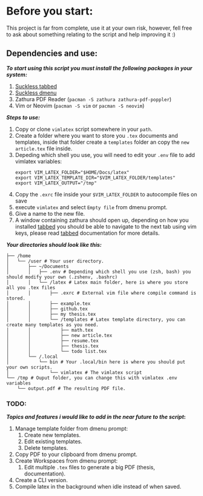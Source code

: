 # Before you start: #
This project is far from complete, use it at your own risk, however, fell free to ask about something relating to the script and help improving it :)

## Dependencies and use: ##
__*To start using this script you must install the following packages in your system:*__
1. [Suckless tabbed](https://tools.suckless.org/tabbed/)
2. [Suckless dmenu](https://tools.suckless.org/dmenu/)
3. Zathura PDF Reader (`pacman -S zathura zathura-pdf-poppler`)
4. Vim or Neovim (`pacman -S vim` or `pacman -S neovim`)

__*Steps to use:*__
1. Copy or clone `vimlatex` script somewhere in your `path`.
2. Create a folder where you want to store you `.tex` documents and templates, inside that folder create a `templates` folder an copy the `new article.tex` file inside.
3. Depeding which shell you use, you will need to edit your `.env` file to add vimlatex variables:
	```shell
	export VIM_LATEX_FOLDER="$HOME/Docs/latex"
	export VIM_LATEX_TEMPLATE_DIR="$VIM_LATEX_FOLDER/templates"
	export VIM_LATEX_OUTPUT="/tmp"
	```
4. Copy the `.exrc` file inside your `$VIM_LATEX_FOLDER` to autocompile files on save
5. execute `vimlatex` and select `Empty file` from dmenu prompt.
6. Give a name to the new file.
7. A window containing zathura should open up, depending on how you installed [tabbed](https://tools.suckless.org/tabbed/) you should be able to navigate to the next tab using vim keys, please read [tabbed](https://tools.suckless.org/tabbed) documentation for more details.

__*Your directories should look like this:*__
```shell
├── /home
│   └── /user # Your user directory.
│       ├── ~/Documents
│       │   ├── .env # Depending which shell you use (zsh, bash) you should modify your own (.zshenv, .bashrc)
│       │   └── /latex # Latex main folder, here is where you store all you .tex files
│       │       ├── .exrc # External vim file where compile command is stored.
│       │       ├── example.tex
│       │       ├── github.tex
│       │       ├── my thesis.tex
│       │       └── /templates # Latex template directory, you can create many templates as you need.
│       │           ├── math.tex
│       │           ├── new article.tex
│       │           ├── resume.tex
│       │           ├── thesis.tex
│       │           └── todo list.tex
│       └── /.local
│           └── bin # Your .local/bin here is where you should put your own scripts.
│               └── vimlatex # The vimlatex script
└── /tmp # Ouput folder, you can change this with vimlatex .env variables
    └── output.pdf # The resulting PDF file.
```

### TODO: ###
__*Topics and features i would like to add in the near future to the script*:__
1. Manage template folder from dmenu prompt:
	1. Create new templates.
	2. Edit existing templates.
	3. Delete templates.
2. Copy PDF to your clipboard from dmenu prompt.
3. Create Workspaces from dmenu prompt:
	1. Edit multiple `.tex` files to generate a big PDF (thesis, documentation).
4. Create a CLI version.
5. Compile latex in the background when idle instead of when saved.
